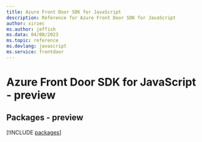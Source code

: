 ```yaml
---
title: Azure Front Door SDK for JavaScript
description: Reference for Azure Front Door SDK for JavaScript
author: xirzec
ms.author: jeffish
ms.data: 04/08/2023
ms.topic: reference
ms.devlang: javascript
ms.service: frontdoor
---
```

# Azure Front Door SDK for JavaScript - preview
## Packages - preview
[!INCLUDE [packages](front-door-index.md)]